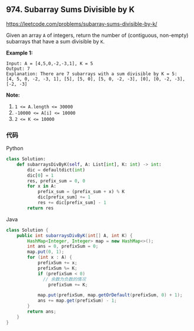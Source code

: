 ## 974. Subarray Sums Divisible by K

https://leetcode.com/problems/subarray-sums-divisible-by-k/

Given an array `A` of integers, return the number of (contiguous, non-empty) subarrays that have a sum divisible by `K`.

**Example 1:**

```
Input: A = [4,5,0,-2,-3,1], K = 5
Output: 7
Explanation: There are 7 subarrays with a sum divisible by K = 5:
[4, 5, 0, -2, -3, 1], [5], [5, 0], [5, 0, -2, -3], [0], [0, -2, -3], [-2, -3] 
```

**Note:**

1. `1 <= A.length <= 30000`
2. `-10000 <= A[i] <= 10000`
3. `2 <= K <= 10000`

### 代码

Python 

```python
class Solution:
    def subarraysDivByK(self, A: List[int], K: int) -> int:
        dic = defaultdict(int)
        dic[0] = 1
        res, prefix_sum = 0, 0
        for x in A:
            prefix_sum = (prefix_sum + x) % K
            dic[prefix_sum] += 1
            res += dic[prefix_sum] - 1
        return res
```

Java

```Java
class Solution {
    public int subarraysDivByK(int[] A, int K) {
        HashMap<Integer, Integer> map = new HashMap<>();
        int ans = 0, prefixSum = 0;
        map.put(0, 1);
        for (int x : A) {
            prefixSum += x;
            prefixSum %= K;
            if (prefixSum < 0)
              // 余数为负数的情况
                prefixSum += K;

            map.put(prefixSum, map.getOrDefault(prefixSum, 0) + 1);
            ans += map.get(prefixSum) - 1;
        }
        return ans;
    }
}
```

